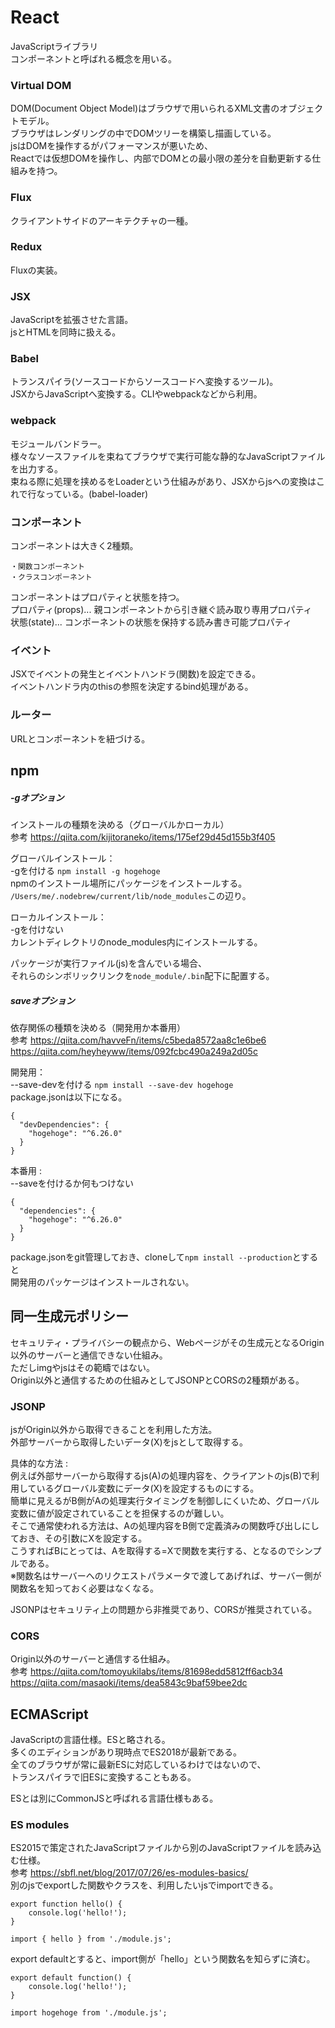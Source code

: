 # React  
JavaScriptライブラリ  
コンポーネントと呼ばれる概念を用いる。  
  
### Virtual DOM  
DOM(Document Object Model)はブラウザで用いられるXML文書のオブジェクトモデル。  
ブラウザはレンダリングの中でDOMツリーを構築し描画している。  
jsはDOMを操作するがパフォーマンスが悪いため、  
Reactでは仮想DOMを操作し、内部でDOMとの最小限の差分を自動更新する仕組みを持つ。  
  
### Flux  
クライアントサイドのアーキテクチャの一種。  
  
### Redux  
Fluxの実装。  
  
### JSX  
JavaScriptを拡張させた言語。  
jsとHTMLを同時に扱える。  
  
### Babel  
トランスパイラ(ソースコードからソースコードへ変換するツール)。  
JSXからJavaScriptへ変換する。CLIやwebpackなどから利用。  
  
### webpack  
モジュールバンドラー。  
様々なソースファイルを束ねてブラウザで実行可能な静的なJavaScriptファイルを出力する。  
束ねる際に処理を挟めるをLoaderという仕組みがあり、JSXからjsへの変換はこれで行なっている。(babel-loader)  
  
### コンポーネント  
コンポーネントは大きく2種類。  
```  
・関数コンポーネント  
・クラスコンポーネント  
```  
コンポーネントはプロパティと状態を持つ。  
プロパティ(props)... 親コンポーネントから引き継ぐ読み取り専用プロパティ  
状態(state)... コンポーネントの状態を保持する読み書き可能プロパティ  
  
### イベント  
JSXでイベントの発生とイベントハンドラ(関数)を設定できる。  
イベントハンドラ内のthisの参照を決定するbind処理がある。  
  
### ルーター  
URLとコンポーネントを紐づける。  
   
## npm  
##### -gオプション  
インストールの種類を決める（グローバルかローカル）  
参考 https://qiita.com/kijitoraneko/items/175ef29d45d155b3f405  
  
グローバルインストール：  
-gを付ける `npm install -g hogehoge`  
npmのインストール場所にパッケージをインストールする。  
`/Users/me/.nodebrew/current/lib/node_modules`この辺り。  
  
ローカルインストール：  
-gを付けない  
カレントディレクトリのnode_modules内にインストールする。  
  
パッケージが実行ファイル(js)を含んでいる場合、  
それらのシンボリックリンクを`node_module/.bin`配下に配置する。  
  
##### saveオプション  
依存関係の種類を決める（開発用か本番用）  
参考 https://qiita.com/havveFn/items/c5beda8572aa8c1e6be6  
https://qiita.com/heyheyww/items/092fcbc490a249a2d05c  
  
開発用：  
--save-devを付ける `npm install --save-dev hogehoge`  
package.jsonは以下になる。  
```  
{  
  "devDependencies": {  
    "hogehoge": "^6.26.0"  
  }  
}  
```  
  
本番用 :   
--saveを付けるか何もつけない  
```  
{  
  "dependencies": {  
    "hogehoge": "^6.26.0"  
  }  
}  
```  
  
package.jsonをgit管理しておき、cloneして`npm install --production`とすると  
開発用のパッケージはインストールされない。  

## 同一生成元ポリシー  
セキュリティ・プライバシーの観点から、Webページがその生成元となるOrigin以外のサーバーと通信できない仕組み。  
ただしimgやjsはその範疇ではない。  
Origin以外と通信するための仕組みとしてJSONPとCORSの2種類がある。  
  
### JSONP  
jsがOrigin以外から取得できることを利用した方法。  
外部サーバーから取得したいデータ(X)をjsとして取得する。  
  
具体的な方法 :   
例えば外部サーバーから取得するjs(A)の処理内容を、クライアントのjs(B)で利用しているグローバル変数にデータ(X)を設定するものにする。  
簡単に見えるがB側がAの処理実行タイミングを制御しにくいため、グローバル変数に値が設定されていることを担保するのが難しい。  
そこで通常使われる方法は、Aの処理内容をB側で定義済みの関数呼び出しにしておき、その引数にXを設定する。  
こうすればBにとっては、Aを取得する=Xで関数を実行する、となるのでシンプルである。  
※関数名はサーバーへのリクエストパラメータで渡してあげれば、サーバー側が関数名を知っておく必要はなくなる。  
  
JSONPはセキュリティ上の問題から非推奨であり、CORSが推奨されている。  
  
### CORS  
Origin以外のサーバーと通信する仕組み。  
参考 https://qiita.com/tomoyukilabs/items/81698edd5812ff6acb34  
https://qiita.com/masaoki/items/dea5843c9baf59bee2dc  

## ECMAScript  
JavaScriptの言語仕様。ESと略される。  
多くのエディションがあり現時点でES2018が最新である。  
全てのブラウザが常に最新ESに対応しているわけではないので、  
トランスパイラで旧ESに変換することもある。  
  
ESとは別にCommonJSと呼ばれる言語仕様もある。  
  
### ES modules  
ES2015で策定されたJavaScriptファイルから別のJavaScriptファイルを読み込む仕様。  
参考 https://sbfl.net/blog/2017/07/26/es-modules-basics/  
別のjsでexportした関数やクラスを、利用したいjsでimportできる。  
```  
export function hello() {  
    console.log('hello!');  
}  
```  
```  
import { hello } from './module.js';  
```  
export defaultとすると、import側が「hello」という関数名を知らずに済む。  
```  
export default function() {  
    console.log('hello!');  
}  
```  
```  
import hogehoge from './module.js';  
```  
